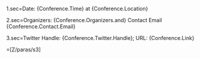 1.sec=Date: {Conference.Time} at {Conference.Location}

2.sec=Organizers: {Conference.Organizers.and}  Contact Email {Conference.Contact.Email}

3.sec=Twitter Handle: {Conference.Twitter.Handle}; URL: {Conference.Link}

=[Z/paras/s3]